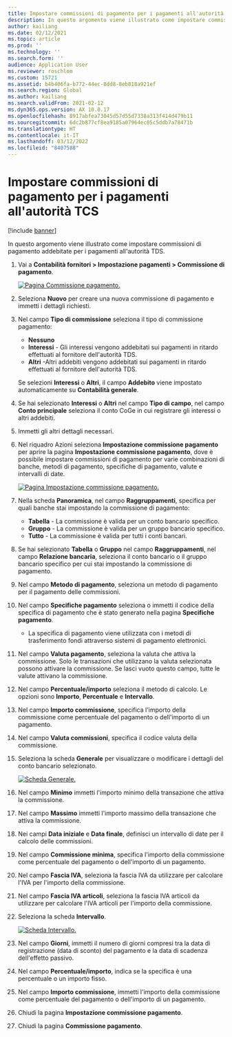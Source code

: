 ```yaml
---
title: Impostare commissioni di pagamento per i pagamenti all'autorità TCS
description: In questo argomento viene illustrato come impostare commissioni di pagamento addebitate per i pagamenti all'autorità TDS.
author: kailiang
ms.date: 02/12/2021
ms.topic: article
ms.prod: ''
ms.technology: ''
ms.search.form: ''
audience: Application User
ms.reviewer: roschlom
ms.custom: 15721
ms.assetid: b4b406fa-b772-44ec-8dd8-8eb818a921ef
ms.search.region: Global
ms.author: kailiang
ms.search.validFrom: 2021-02-12
ms.dyn365.ops.version: AX 10.0.17
ms.openlocfilehash: 8917abfea73045d57d55d7338a313f414d479b11
ms.sourcegitcommit: 6dc2b877cf8ea9185a07964ec05c5ddb7a78471b
ms.translationtype: HT
ms.contentlocale: it-IT
ms.lasthandoff: 03/12/2022
ms.locfileid: "8407588"
---
```

# <a name="set-up-payment-fees-for-tds-authority-payments"></a>Impostare commissioni di pagamento per i pagamenti all'autorità TCS

[!include [banner](../includes/banner.md)]

In questo argomento viene illustrato come impostare commissioni di pagamento addebitate per i pagamenti all'autorità TDS.

1. Vai a **Contabilità fornitori \> Impostazione pagamenti \> Commissione di pagamento**.

    [![Pagina Commissione pagamento.](./media/apac-ind-TDS-28.png)](./media/apac-ind-TDS-28.png)

2. Seleziona **Nuovo** per creare una nuova commissione di pagamento e immetti i dettagli richiesti.
3. Nel campo **Tipo di commissione** seleziona il tipo di commissione pagamento:

    - **Nessuno**
    - **Interessi** - Gli interessi vengono addebitati sui pagamenti in ritardo effettuati al fornitore dell'autorità TDS.
    - **Altri** -Altri addebiti vengono addebitati sui pagamenti in ritardo effettuati al fornitore dell'autorità TDS.

    Se selezioni **Interessi** o **Altri**, il campo **Addebito** viene impostato automaticamente su **Contabilità generale**.

4. Se hai selezionato **Interessi** o **Altri** nel campo **Tipo di campo**, nel campo **Conto principale** seleziona il conto CoGe in cui registrare gli interessi o altri addebiti.
5. Immetti gli altri dettagli necessari.
6. Nel riquadro Azioni seleziona **Impostazione commissione pagamento** per aprire la pagina **Impostazione commissione pagamento**, dove è possibile impostare commissioni di pagamento per varie combinazioni di banche, metodi di pagamento, specifiche di pagamento, valute e intervalli di date.

    [![Pagina Impostazione commissione pagamento.](./media/apac-ind-TDS-21.png)](./media/apac-ind-TDS-21.png)

7. Nella scheda **Panoramica**, nel campo **Raggruppamenti**, specifica per quali banche stai impostando la commissione di pagamento:

    - **Tabella** - La commissione è valida per un conto bancario specifico.
    - **Gruppo** - La commissione è valida per un gruppo bancario specifico.
    - **Tutto** - La commissione è valida per tutti i conti bancari.

8. Se hai selezionato **Tabella** o **Gruppo** nel campo **Raggruppamenti**, nel campo **Relazione bancaria**, seleziona il conto bancario o il gruppo bancario specifico per cui stai impostando la commissione di pagamento.
9. Nel campo **Metodo di pagamento**, seleziona un metodo di pagamento per il pagamento delle commissioni.
10. Nel campo **Specifiche pagamento** seleziona o immetti il codice della specifica di pagamento che è stato generato nella pagina **Specifiche pagamento**.
    - La specifica di pagamento viene utilizzata con i metodi di trasferimento fondi attraverso sistemi di pagamento elettronici.
12. Nel campo **Valuta pagamento**, seleziona la valuta che attiva la commissione. Solo le transazioni che utilizzano la valuta selezionata possono attivare la commissione. Se lasci vuoto questo campo, tutte le valute attivano la commissione.
13. Nel campo **Percentuale/importo** seleziona il metodo di calcolo. Le opzioni sono **Importo**, **Percentuale** e **Intervallo**.
14. Nel campo **Importo commissione**, specifica l'importo della commissione come percentuale del pagamento o dell'importo di un pagamento.
15. Nel campo **Valuta commissioni**, specifica il codice valuta della commissione.
16. Seleziona la scheda **Generale** per visualizzare o modificare i dettagli del conto bancario selezionato.

    [![Scheda Generale.](./media/apac-ind-TDS-22.png)](./media/apac-ind-TDS-22.png)

16. Nel campo **Minimo** immetti l'importo minimo della transazione che attiva la commissione.
17. Nel campo **Massimo** immetti l'importo massimo della transazione che attiva la commissione.
18. Nei campi **Data iniziale** e **Data finale**, definisci un intervallo di date per il calcolo delle commissioni.
19. Nel campo **Commissione minima**, specifica l'importo della commissione come percentuale del pagamento o dell'importo di un pagamento.
20. Nel campo **Fascia IVA**, seleziona la fascia IVA da utilizzare per calcolare l'IVA per l'importo della commissione.
21. Nel campo **Fascia IVA articoli**, seleziona la fascia IVA articoli da utilizzare per calcolare l'IVA articoli per l'importo della commissione.
22. Seleziona la scheda **Intervallo**. 

    [![Scheda Intervallo.](./media/apac-ind-TDS-23.png)](./media/apac-ind-TDS-23.png)

23. Nel campo **Giorni**, immetti il numero di giorni compresi tra la data di registrazione (data di sconto) del pagamento e la data di scadenza dell'effetto passivo.
24. Nel campo **Percentuale/importo**, indica se la specifica è una percentuale o un importo fisso.
25. Nel campo **Importo commissione**, immetti l'importo della commissione come percentuale del pagamento o dell'importo di un pagamento.
26. Chiudi la pagina **Impostazione commissione pagamento**.
27. Chiudi la pagina **Commissione pagamento**.
